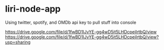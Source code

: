 # liri-node-app
Using twitter, spotify, and OMDb api key to pull stuff into console

https://drive.google.com/file/d/1fwBD1IJvYE-gg4wD5it5LHDcpejIrtbQ/view
<br>
https://drive.google.com/file/d/1fwBD1IJvYE-gg4wD5it5LHDcpejIrtbQ/view?usp=sharing
